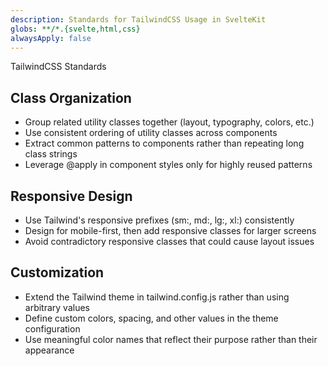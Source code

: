 ```yaml
---
description: Standards for TailwindCSS Usage in SvelteKit
globs: **/*.{svelte,html,css}
alwaysApply: false
---
```


TailwindCSS Standards

## Class Organization
- Group related utility classes together (layout, typography, colors, etc.)
- Use consistent ordering of utility classes across components
- Extract common patterns to components rather than repeating long class strings
- Leverage @apply in component styles only for highly reused patterns

## Responsive Design
- Use Tailwind's responsive prefixes (sm:, md:, lg:, xl:) consistently
- Design for mobile-first, then add responsive classes for larger screens
- Avoid contradictory responsive classes that could cause layout issues

## Customization
- Extend the Tailwind theme in tailwind.config.js rather than using arbitrary values
- Define custom colors, spacing, and other values in the theme configuration
- Use meaningful color names that reflect their purpose rather than their appearance 